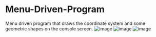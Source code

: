 
# Menu-Driven-Program
Menu driven program that draws the coordinate system and some geometric shapes on the console screen.
 ![image](https://user-images.githubusercontent.com/84348306/226365552-35e276d3-3cdd-4332-b081-f1299a0a4169.png)
![image](https://user-images.githubusercontent.com/84348306/226365725-65c0d85f-5a33-4f2c-8974-ff266f35819e.png)
![image](https://user-images.githubusercontent.com/84348306/226365860-7166c27d-284e-4564-bf8e-8df974536f5c.png)
